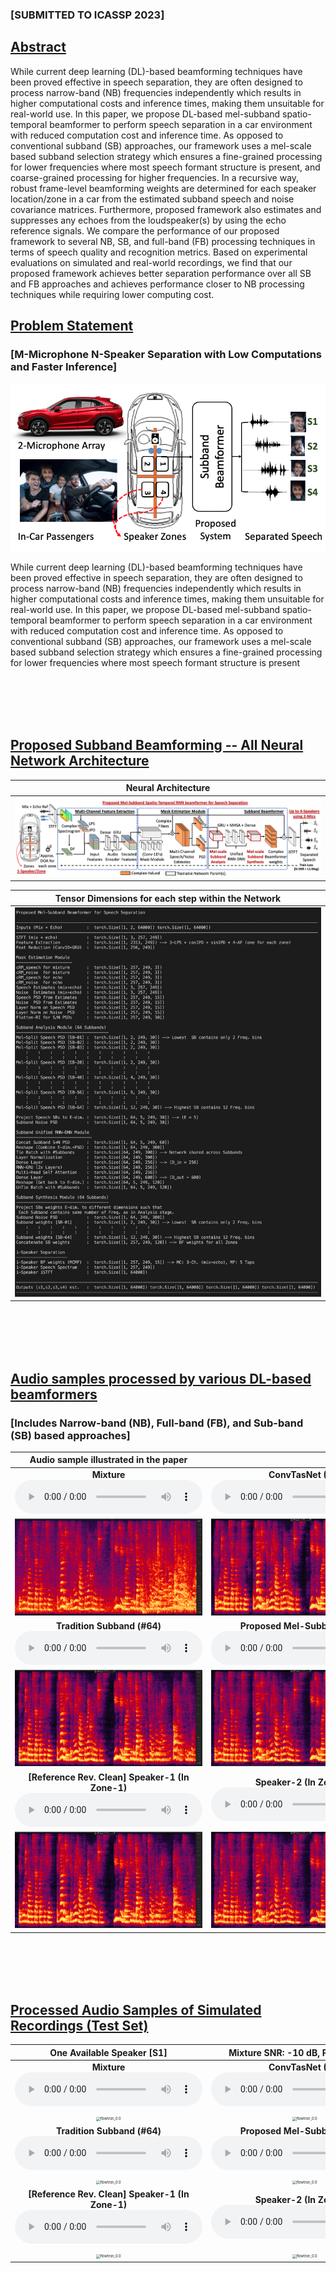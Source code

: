 <!-- # Deep Neural Mel-Subband Beamformer for In-Car Speech Separation -->

<!-- ### *Vinay Kothapally, Yong Xu, Meng Yu, Shi-Xiong Zhang, Dong Yu* -->
### [SUBMITTED TO ICASSP 2023]

<h2 id = "1"><u>Abstract</u></h2>

While current deep learning (DL)-based beamforming techniques have been proved effective in speech separation, they are often designed to process narrow-band (NB) frequencies independently which results in higher computational costs and inference times, making them unsuitable for real-world use. In this paper, we propose DL-based mel-subband spatio-temporal beamformer to perform speech separation in a car environment with reduced computation cost and inference time. As opposed to conventional subband (SB) approaches, our framework uses a mel-scale based subband selection strategy which ensures a fine-grained processing for lower frequencies where most speech formant structure is present, and coarse-grained processing for higher frequencies. In a recursive way, robust frame-level beamforming weights are determined for each speaker location/zone in a car from the estimated subband speech and noise covariance matrices. Furthermore, proposed framework also estimates and suppresses any echoes from the loudspeaker(s) by using the echo reference signals. We compare the performance of our proposed framework to several NB, SB, and full-band (FB) processing techniques in terms of speech quality and recognition metrics. Based on experimental evaluations on simulated and real-world recordings, we find that our proposed framework achieves better separation performance over all SB and FB approaches and achieves performance closer to NB processing techniques while requiring lower computing cost.

<!-- ## Problem Statement

| **M-Microphone N-Speaker Separation with Low Computations and Faster Inference**                    |                                                              | 
| :----------------------------------------------------------: | :----------------------------------------------------------: |
| <img src="./data/model/Overview.png" alt="flowtron_0.0" style="zoom: 50%;" /> | While current deep learning (DL)-based beamforming techniques have been proved effective in speech separation, they are often designed to process narrow-band (NB) frequencies independently which results in higher computational costs and inference times, making them unsuitable for real-world use. In this paper, we propose DL-based mel-subband spatio-temporal beamformer to perform speech separation in a car environment with reduced computation cost and inference time. As opposed to conventional subband (SB) approaches, our framework uses a mel-scale based subband selection strategy which ensures a fine-grained processing for lower frequencies where most speech formant structure is present | -->



<h2 id = "1"><u>Problem Statement</u></h2>

### [M-Microphone N-Speaker Separation with Low Computations and Faster Inference]
<img src="./data/model/Overview.png" alt="flowtron_0.0" style="zoom: 70%;" /> 

While current deep learning (DL)-based beamforming techniques have been proved effective in speech separation, they are often designed to process narrow-band (NB) frequencies independently which results in higher computational costs and inference times, making them unsuitable for real-world use. In this paper, we propose DL-based mel-subband spatio-temporal beamformer to perform speech separation in a car environment with reduced computation cost and inference time. As opposed to conventional subband (SB) approaches, our framework uses a mel-scale based subband selection strategy which ensures a fine-grained processing for lower frequencies where most speech formant structure is present 

<br><br><br><br>

<!-- <h2 id = "1"><u>Real-World Recording Setup for In-Car Speech Capture</u></h2>

| <img src="./data/model/Overview.png" alt="flowtron_0.0" style="zoom: 43%;" /> | <img src="./data/model/Overview.png" alt="flowtron_0.0" style="zoom: 43%;" /> | <img src="./data/model/Overview.png" alt="flowtron_0.0" style="zoom: 43%;" /> | <img src="./data/model/Overview.png" alt="flowtron_0.0" style="zoom: 43%;" /> | -->


<h2 id = "1"><u>Proposed Subband Beamforming -- All Neural Network Architecture</u></h2>

|  **Neural Architecture**                                     |
| :----------------------------------------------------------: |
| <img src="./data/model/Network.png" alt="flowtron_0.0" style="zoom: 180%;" /> |

|  **Tensor Dimensions for each step within the Network**      |
| :----------------------------------------------------------: |
| <img src="./data/model/Tensor_Chart_Subband_Beamformer.png" alt="flowtron_0.0" style="zoom: 150%;" /> |

<br><br><br><br>

<h2 id = "1"><u>Audio samples processed by various DL-based beamformers</u></h2>

### [Includes Narrow-band (NB), Full-band (FB), and Sub-band (SB) based approaches]

|       **Audio sample illustrated in the  paper**             |                                                              |                                                              |                                                              |
| :----------------------------------------------------------: | :----------------------------------------------------------: | :----------------------------------------------------------: | :----------------------------------------------------------: |
| **Mixture** <br><audio controls><source src="./data/with_reverb/example275/noisy.wav" type="audio/wav">Your browser does not support the audio element.</audio> | **ConvTasNet (FB)** <br>  <audio controls><source src="./data/with_reverb/example275/fullsubnet+.wav" type="audio/wav">Your browser does not support the audio element.</audio> | **LSTM+Attention (FB)** <br><audio controls><source src="./data/with_reverb/example275/noisy.wav" type="audio/wav">Your browser does not support the audio element.</audio> | **GRNNBF (FB)** <br>  <audio controls><source src="./data/with_reverb/example275/fullsubnet+.wav" type="audio/wav">Your browser does not support the audio element.</audio> |
| <img src="./data/with_reverb/example275/noisy.png" alt="flowtron_0.0" style="zoom: 40%;" /> | <img src="./data/with_reverb/example275/fullsubnet+.png" alt="flowtron_0.0" style="zoom: 40%;" /> | <img src="./data/with_reverb/example275/noisy.png" alt="flowtron_0.0" style="zoom: 40%;" /> | <img src="./data/with_reverb/example275/fullsubnet+.png" alt="flowtron_0.0" style="zoom: 40%;" /> |
| **Tradition Subband (#64)**<br>  <audio controls><source src="./data/with_reverb/example275/fullsubnet++.wav" type="audio/wav">Your browser does not support the audio element.</audio> | **Proposed Mel-Subband (#64)** <br> <audio controls><source src="./data/with_reverb/example275/clean.wav" type="audio/wav">Your browser does not support the audio element.</audio> | **Time-Variant MVDR (NB)**<br>  <audio controls><source src="./data/with_reverb/example275/fullsubnet++.wav" type="audio/wav">Your browser does not support the audio element.</audio> | **GRNNBF (NB)** <br> <audio controls><source src="./data/with_reverb/example275/clean.wav" type="audio/wav">Your browser does not support the audio element.</audio> |
| <img src="./data/with_reverb/example275/fullsubnet++.png" alt="flowtron_0.0" style="zoom: 40%;" /> | <img src="./data/with_reverb/example275/clean.png" alt="flowtron_0.0" style="zoom: 40%;" /> | <img src="./data/with_reverb/example275/fullsubnet++.png" alt="flowtron_0.0" style="zoom: 40%;" /> | <img src="./data/with_reverb/example275/clean.png" alt="flowtron_0.0" style="zoom: 40%;" /> |
| **[Reference Rev. Clean] Speaker-1 (In Zone-1)**<br>  <audio controls><source src="./data/with_reverb/example275/fullsubnet++.wav" type="audio/wav">Your browser does not support the audio element.</audio> | **Speaker-2 (In Zone-2)** <br> <audio controls><source src="./data/with_reverb/example275/clean.wav" type="audio/wav">Your browser does not support the audio element.</audio> | **Speaker-3 (In Zone-3)**<br>  <audio controls><source src="./data/with_reverb/example275/fullsubnet++.wav" type="audio/wav">Your browser does not support the audio element.</audio> | **Speaker-4 (In Zone-4)** <br> <audio controls><source src="./data/with_reverb/example275/clean.wav" type="audio/wav">Your browser does not support the audio element.</audio> |
| <img src="./data/with_reverb/example275/fullsubnet++.png" alt="flowtron_0.0" style="zoom: 40%;" /> | <img src="./data/with_reverb/example275/clean.png" alt="flowtron_0.0" style="zoom: 40%;" /> | <img src="./data/with_reverb/example275/fullsubnet++.png" alt="flowtron_0.0" style="zoom: 40%;" /> | <img src="./data/with_reverb/example275/clean.png" alt="flowtron_0.0" style="zoom: 40%;" /> |


<br><br><br><br>

<h2 id = "1"><u>Processed Audio Samples of Simulated Recordings (Test Set)</u></h2>

|       **One Available Speaker [S1]**                    | **Mixture SNR: -10 dB, PESQ: -10 dB**                         |                                                              |                                                              |
| :----------------------------------------------------------: | :----------------------------------------------------------: | :----------------------------------------------------------: | :----------------------------------------------------------: |
| **Mixture** <br><audio controls><source src="./data/audiofiles/1spk/mix_1.wav" type="audio/wav">Your browser does not support the audio element.</audio> | **ConvTasNet (FB)** <br>  <audio controls><source src="./data/audiofiles/1spk/ConvTasNet_Zone1_1.wav" type="audio/wav">Your browser does not support the audio element.</audio> | **LSTM+Attention (FB)** <br><audio controls><source src="./data/audiofiles/1spk/LSTM_Zone1_1.wav" type="audio/wav">Your browser does not support the audio element.</audio> | **GRNNBF (FB)** <br>  <audio controls><source src="./data/audiofiles/1spk/FB_GRNNBF_Zone1_1.wav" type="audio/wav">Your browser does not support the audio element.</audio> |
| <img src="./data/spectorgrams/mix_1.png" alt="flowtron_0.0" style="zoom: 40%;" /> | <img src="./data/spectorgrams/ConvTasNet_Zone1_1.png" alt="flowtron_0.0" style="zoom: 40%;" /> | <img src="./data/spectorgrams/LSTM_Zone1_1.png" alt="flowtron_0.0" style="zoom: 40%;" /> | <img src="./data/spectorgrams/FB_GRNNBF_Zone1_1.png" alt="flowtron_0.0" style="zoom: 40%;" /> |
| **Tradition Subband (#64)**<br>  <audio controls><source src="./data/audiofiles/1spk/SB_64_Zone1_1.wav" type="audio/wav">Your browser does not support the audio element.</audio> | **Proposed Mel-Subband (#64)** <br> <audio controls><source src="./data/audiofiles/1spk/MelSB_64_Zone1_1.wav.wav" type="audio/wav">Your browser does not support the audio element.</audio> | **Time-Variant MVDR (NB)**<br>  <audio controls><source src="./data/audiofiles/1spk/MVDR_Zone1_1.wav" type="audio/wav">Your browser does not support the audio element.</audio> | **GRNNBF (NB)** <br> <audio controls><source src="./data/audiofiles/1spk/NB_GRNNBF_Zone1_1.wav" type="audio/wav">Your browser does not support the audio element.</audio> |
| <img src="./data/spectorgrams/SB_64_Zone1_1.png" alt="flowtron_0.0" style="zoom: 40%;" /> | <img src="./data/spectorgrams/MelSB_64_Zone1_1.png.png" alt="flowtron_0.0" style="zoom: 40%;" /> | <img src="./data/spectorgrams/MVDR_Zone1_1.png" alt="flowtron_0.0" style="zoom: 40%;" /> | <img src="./data/spectorgrams/NB_GRNNBF_Zone1_1.png" alt="flowtron_0.0" style="zoom: 40%;" /> |
| **[Reference Rev. Clean] Speaker-1 (In Zone-1)**<br>  <audio controls><source src="./data/audiofiles/1spk/Ref_Zone1_1.wav" type="audio/wav">Your browser does not support the audio element.</audio> | **Speaker-2 (In Zone-2)** <br> <audio controls><source src="./data/audiofiles/1spk/Ref_Zone2_1" type="audio/wav">Your browser does not support the audio element.</audio> | **Speaker-3 (In Zone-3)**<br>  <audio controls><source src="./data/audiofiles/1spk/Ref_Zone3_1" type="audio/wav">Your browser does not support the audio element.</audio> | **Speaker-4 (In Zone-4)** <br> <audio controls><source src="./data/audiofiles/1spk/Ref_Zone4_1" type="audio/wav">Your browser does not support the audio element.</audio> |
| <img src="./data/spectorgrams/Ref_Zone1_1.png" alt="flowtron_0.0" style="zoom: 40%;" /> | <img src="./data/spectorgrams/Ref_Zone2_1.png" alt="flowtron_0.0" style="zoom: 40%;" /> | <img src="./data/spectorgrams/Ref_Zone3_1.png" alt="flowtron_0.0" style="zoom: 40%;" /> | <img src="./data/spectorgrams/Ref_Zone4_1.png" alt="flowtron_0.0" style="zoom: 40%;" /> |



<!-- <br><br><br><br>




|       **One Available Speaker [S1]**                    | **Mixture SNR: -10 dB, PESQ: -10 dB**                         |                                                              |                                                              |
| :----------------------------------------------------------: | :----------------------------------------------------------: | :----------------------------------------------------------: | :----------------------------------------------------------: |
| **Mixture** <br><audio controls><source src="./data/audiofiles/1spk/mix_1.wav" type="audio/wav">Your browser does not support the audio element.</audio> | **ConvTasNet (FB)** <br>  <audio controls><source src="./data/audiofiles/1spk/ConvTasNet_1.wav" type="audio/wav">Your browser does not support the audio element.</audio> | **LSTM+Attention (FB)** <br><audio controls><source src="./data/audiofiles/1spk/LSTM_1.wav" type="audio/wav">Your browser does not support the audio element.</audio> | **GRNNBF (FB)** <br>  <audio controls><source src="./data/audiofiles/1spk/FB_GRNNBF_1.wav" type="audio/wav">Your browser does not support the audio element.</audio> |
| <img src="./data/with_reverb/example275/noisy.png" alt="flowtron_0.0" style="zoom: 40%;" /> | <img src="./data/with_reverb/example275/fullsubnet+.png" alt="flowtron_0.0" style="zoom: 40%;" /> | <img src="./data/with_reverb/example275/noisy.png" alt="flowtron_0.0" style="zoom: 40%;" /> | <img src="./data/with_reverb/example275/fullsubnet+.png" alt="flowtron_0.0" style="zoom: 40%;" /> |
| **Tradition Subband (#64)**<br>  <audio controls><source src="./data/audiofiles/1spk/SB_64_1.wav" type="audio/wav">Your browser does not support the audio element.</audio> | **Proposed Mel-Subband (#64)** <br> <audio controls><source src="./data/audiofiles/1spk/MelSB_64_1.wav.wav" type="audio/wav">Your browser does not support the audio element.</audio> | **Time-Variant MVDR (NB)**<br>  <audio controls><source src="./data/audiofiles/1spk/MVDR_1.wav" type="audio/wav">Your browser does not support the audio element.</audio> | **GRNNBF (NB)** <br> <audio controls><source src="./data/audiofiles/1spk/NB_GRNNBF_1.wav" type="audio/wav">Your browser does not support the audio element.</audio> |
| <img src="./data/with_reverb/example275/fullsubnet++.png" alt="flowtron_0.0" style="zoom: 40%;" /> | <img src="./data/with_reverb/example275/clean.png" alt="flowtron_0.0" style="zoom: 40%;" /> | <img src="./data/with_reverb/example275/fullsubnet++.png" alt="flowtron_0.0" style="zoom: 40%;" /> | <img src="./data/with_reverb/example275/clean.png" alt="flowtron_0.0" style="zoom: 40%;" /> |
| **[Reference Rev. Clean] Speaker-1 (In Zone-1)**<br>  <audio controls><source src="./data/audiofiles/1spk/Zone1_1.wav" type="audio/wav">Your browser does not support the audio element.</audio> | **Speaker-2 (In Zone-2)** <br> <audio controls><source src="./data/audiofiles/1spk/Zone2_1" type="audio/wav">Your browser does not support the audio element.</audio> | **Speaker-3 (In Zone-3)**<br>  <audio controls><source src="./data/audiofiles/1spk/Zone3_1" type="audio/wav">Your browser does not support the audio element.</audio> | **Speaker-4 (In Zone-4)** <br> <audio controls><source src="./data/audiofiles/1spk/Zone4_1" type="audio/wav">Your browser does not support the audio element.</audio> |
| <img src="./data/with_reverb/example275/fullsubnet++.png" alt="flowtron_0.0" style="zoom: 40%;" /> | <img src="./data/with_reverb/example275/clean.png" alt="flowtron_0.0" style="zoom: 40%;" /> | <img src="./data/with_reverb/example275/fullsubnet++.png" alt="flowtron_0.0" style="zoom: 40%;" /> | <img src="./data/with_reverb/example275/clean.png" alt="flowtron_0.0" style="zoom: 40%;" /> |



<br><br><br><br>

<h2 id = "1"><u>Processed Audio Samples of Real In-Car Recordings</u></h2>

|       **Available Speakers [S1, S2, S3]**                    | **Mixture SNR: -10 dB, SER: -10 dB**                         |                                                              |                                                              |
| :----------------------------------------------------------: | :----------------------------------------------------------: | :----------------------------------------------------------: | :----------------------------------------------------------: |
| **Mixture** <br><audio controls><source src="./data/with_reverb/example275/noisy.wav" type="audio/wav">Your browser does not support the audio element.</audio> | **ConvTasNet (FB)** <br>  <audio controls><source src="./data/with_reverb/example275/fullsubnet+.wav" type="audio/wav">Your browser does not support the audio element.</audio> | **LSTM+Attention (FB)** <br><audio controls><source src="./data/with_reverb/example275/noisy.wav" type="audio/wav">Your browser does not support the audio element.</audio> | **GRNNBF (FB)** <br>  <audio controls><source src="./data/with_reverb/example275/fullsubnet+.wav" type="audio/wav">Your browser does not support the audio element.</audio> |
| <img src="./data/with_reverb/example275/noisy.png" alt="flowtron_0.0" style="zoom: 40%;" /> | <img src="./data/with_reverb/example275/fullsubnet+.png" alt="flowtron_0.0" style="zoom: 40%;" /> | <img src="./data/with_reverb/example275/noisy.png" alt="flowtron_0.0" style="zoom: 40%;" /> | <img src="./data/with_reverb/example275/fullsubnet+.png" alt="flowtron_0.0" style="zoom: 40%;" /> |
| **Tradition Subband (#64)**<br>  <audio controls><source src="./data/with_reverb/example275/fullsubnet++.wav" type="audio/wav">Your browser does not support the audio element.</audio> | **Proposed Mel-Subband (#64)** <br> <audio controls><source src="./data/with_reverb/example275/clean.wav" type="audio/wav">Your browser does not support the audio element.</audio> | **Time-Variant MVDR (NB)**<br>  <audio controls><source src="./data/with_reverb/example275/fullsubnet++.wav" type="audio/wav">Your browser does not support the audio element.</audio> | **GRNNBF (NB)** <br> <audio controls><source src="./data/with_reverb/example275/clean.wav" type="audio/wav">Your browser does not support the audio element.</audio> |
| <img src="./data/with_reverb/example275/fullsubnet++.png" alt="flowtron_0.0" style="zoom: 40%;" /> | <img src="./data/with_reverb/example275/clean.png" alt="flowtron_0.0" style="zoom: 40%;" /> | <img src="./data/with_reverb/example275/fullsubnet++.png" alt="flowtron_0.0" style="zoom: 40%;" /> | <img src="./data/with_reverb/example275/clean.png" alt="flowtron_0.0" style="zoom: 40%;" /> |
| **[Reference Rev. Clean] Speaker-1 (In Zone-1)**<br>  <audio controls><source src="./data/with_reverb/example275/fullsubnet++.wav" type="audio/wav">Your browser does not support the audio element.</audio> | **Speaker-2 (In Zone-2)** <br> <audio controls><source src="./data/with_reverb/example275/clean.wav" type="audio/wav">Your browser does not support the audio element.</audio> | **Speaker-3 (In Zone-3)**<br>  <audio controls><source src="./data/with_reverb/example275/fullsubnet++.wav" type="audio/wav">Your browser does not support the audio element.</audio> | **Speaker-4 (In Zone-4)** <br> <audio controls><source src="./data/with_reverb/example275/clean.wav" type="audio/wav">Your browser does not support the audio element.</audio> |
| <img src="./data/with_reverb/example275/fullsubnet++.png" alt="flowtron_0.0" style="zoom: 40%;" /> | <img src="./data/with_reverb/example275/clean.png" alt="flowtron_0.0" style="zoom: 40%;" /> | <img src="./data/with_reverb/example275/fullsubnet++.png" alt="flowtron_0.0" style="zoom: 40%;" /> | <img src="./data/with_reverb/example275/clean.png" alt="flowtron_0.0" style="zoom: 40%;" /> | -->




<!-- <h3 id = "3"> case 2</h3>

|                          **case 2**                          |                                                              |                                                              |                                                              |
| :----------------------------------------------------------: | :----------------------------------------------------------: | :----------------------------------------------------------: | :----------------------------------------------------------: |
| **Noisy** <br><audio controls><source src="./data/with_reverb/example291/noisy.wav" type="audio/wav">Your browser does not support the audio element.</audio> | **FullSubNet+**<br><audio controls><source src="./data/with_reverb/example291/fullsubnet+.wav" type="audio/wav">Your browser does not support the audio element.</audio> |
| **<img src="./data/with_reverb/example291/noisy.png" alt="flowtron_0.0" style="zoom: 40%;" />** | <img src="./data/with_reverb/example291/fullsubnet+.png" alt="flowtron_0.0" style="zoom: 40%;" /> |
| **FullSubNet++**<br><audio controls><source src="./data/with_reverb/example291/fullsubnet++.wav" type="audio/wav">Your browser does not support the audio element.</audio> | **Clean**<br><audio controls><source src="./data/with_reverb/example291/clean.wav" type="audio/wav">Your browser does not support the audio element.</audio> |
| <img src="./data/with_reverb/example291/fullsubnet++.png" alt="flowtron_0.0" style="zoom: 40%;" /> | <img src="./data/with_reverb/example291/clean.png" alt="flowtron_0.0" style="zoom: 40%;" /> |



<h3 id = "3"> case 3</h3>

|                          **case 3**                          |                                                              |
| :----------------------------------------------------------: | :----------------------------------------------------------: |
| **Noisy**<br><audio controls><source src="./data/with_reverb/example5/noisy.wav" type="audio/wav">Your browser does not support the audio element.</audio> | **FullSubNet+**<br><audio controls><source src="./data/with_reverb/example5/fullsubnet+.wav" type="audio/wav">Your browser does not support the audio element.</audio> |
| **<img src="./data/with_reverb/example5/noisy.png" alt="flowtron_0.0" style="zoom: 40%;" />** | <img src="./data/with_reverb/example5/fullsubnet+.png" alt="flowtron_0.0" style="zoom: 40%;" /> |
| **FullSubNet++**<br><audio controls><source src="./data/with_reverb/example5/fullsubnet++.wav" type="audio/wav">Your browser does not support the audio element.</audio> | **Clean**<br><audio controls><source src="./data/with_reverb/example5/clean.wav" type="audio/wav">Your browser does not support the audio element.</audio> |
| **<img src="./data/with_reverb/example5/fullsubnet++.png" alt="flowtron_0.0" style="zoom: 40%;" />** | **<img src="./data/with_reverb/example5/clean.png" alt="flowtron_0.0" style="zoom: 40%;" />** |



<h3 id = "3"> case 4</h3>

|                          **case 4**                          |                                                              |
| :----------------------------------------------------------: | :----------------------------------------------------------: |
| **Noisy**<br><audio controls><source src="./data/with_reverb/example63/noisy.wav" type="audio/wav">Your browser does not support the audio element.</audio> | **FullSubNet+**<br><audio controls><source src="./data/with_reverb/example63/fullsubnet+.wav" type="audio/wav">Your browser does not support the audio element.</audio> |
| **<img src="./data/with_reverb/example63/noisy.png" alt="flowtron_0.0" style="zoom: 40%;" />** | <img src="./data/with_reverb/example63/fullsubnet+.png" alt="flowtron_0.0" style="zoom: 40%;" /> |
| **FullSubNet++**<br><audio controls><source src="./data/with_reverb/example63/fullsubnet++.wav" type="audio/wav">Your browser does not support the audio element.</audio> | **Clean**<br><audio controls><source src="./data/with_reverb/example63/clean.wav" type="audio/wav">Your browser does not support the audio element.</audio> |
| **<img src="./data/with_reverb/example63/fullsubnet++.png" alt="flowtron_0.0" style="zoom: 40%;" />** | **<img src="./data/with_reverb/example63/clean.png" alt="flowtron_0.0" style="zoom: 40%;" />** |









## Without Reverberation

<h3 id = "3"> case 1</h3>

|                          **case 1**                          |                                                              |
| :----------------------------------------------------------: | :----------------------------------------------------------: |
| **Noisy**<br><audio controls><source src="./data/no_reverb/example112/noisy.wav" type="audio/wav">Your browser does not support the audio element.</audio> | **FullSubNet+**<br><audio controls><source src="./data/no_reverb/example112/fullsubnet+.wav" type="audio/wav">Your browser does not support the audio element.</audio> |
| **<img src="./data/no_reverb/example112/noisy.png" alt="flowtron_0.0" style="zoom: 40%;" />** | <img src="./data/no_reverb/example112/fullsubnet+.png" alt="flowtron_0.0" style="zoom: 40%;" /> |
| **FullSubNet++**<br><audio controls><source src="./data/no_reverb/example112/fullsubnet++.wav" type="audio/wav">Your browser does not support the audio element.</audio> | **Clean**<br><audio controls><source src="./data/no_reverb/example112/clean.wav" type="audio/wav">Your browser does not support the audio element.</audio> |
| **<img src="./data/no_reverb/example112/fullsubnet++.png" alt="flowtron_0.0" style="zoom: 40%;" />** | **<img src="./data/no_reverb/example112/clean.png" alt="flowtron_0.0" style="zoom: 40%;" />** |



<h3 id = "3"> case 2</h3>

|                          **case 2**                          |                                                              |
| :----------------------------------------------------------: | :----------------------------------------------------------: |
| **Noisy**<br><audio controls><source src="./data/no_reverb/example163/noisy.wav" type="audio/wav">Your browser does not support the audio element.</audio> | **FullSubNet+**<br><audio controls><source src="./data/no_reverb/example163/fullsubnet+.wav" type="audio/wav">Your browser does not support the audio element.</audio> |
| **<img src="./data/no_reverb/example163/noisy.png" alt="flowtron_0.0" style="zoom: 40%;" />** | <img src="./data/no_reverb/example163/fullsubnet+.png" alt="flowtron_0.0" style="zoom: 40%;" /> |
| **FullSubNet++**<br><audio controls><source src="./data/no_reverb/example163/fullsubnet++.wav" type="audio/wav">Your browser does not support the audio element.</audio> | **Clean**<br><audio controls><source src="./data/no_reverb/example163/clean.wav" type="audio/wav">Your browser does not support the audio element.</audio> |
| <img src="./data/no_reverb/example163/fullsubnet++.png" alt="flowtron_0.0" style="zoom: 40%;" /> | <img src="./data/no_reverb/example163/clean.png" alt="flowtron_0.0" style="zoom: 40%;" /> |



<h3 id = "3"> case 3</h3>

|                          **case 3**                          |                                                              |
| :----------------------------------------------------------: | :----------------------------------------------------------: |
| **Noisy**<br><audio controls><source src="./data/no_reverb/example82/noisy.wav" type="audio/wav">Your browser does not support the audio element.</audio> | **FullSubNet+**<br><audio controls><source src="./data/no_reverb/example82/fullsubnet+.wav" type="audio/wav">Your browser does not support the audio element.</audio> |
| **<img src="./data/no_reverb/example82/noisy.png" alt="flowtron_0.0" style="zoom: 40%;" />** | <img src="./data/no_reverb/example82/fullsubnet+.png" alt="flowtron_0.0" style="zoom: 40%;" /> |
| **FullSubNet++**<br><audio controls><source src="./data/no_reverb/example82/fullsubnet++.wav" type="audio/wav">Your browser does not support the audio element.</audio> | **Clean**<br><audio controls><source src="./data/no_reverb/example82/clean.wav" type="audio/wav">Your browser does not support the audio element.</audio> |
| <img src="./data/no_reverb/example82/fullsubnet++.png" alt="flowtron_0.0" style="zoom: 40%;" /> | **<img src="./data/no_reverb/example82/clean.png" alt="flowtron_0.0" style="zoom: 40%;" />** |





<h3 id = "3"> case 4</h3>

|                          **case 4**                          |                                                              |
| :----------------------------------------------------------: | :----------------------------------------------------------: |
| **Noisy**<br><audio controls><source src="./data/no_reverb/example63/noisy.wav" type="audio/wav">Your browser does not support the audio element.</audio> | **FullSubNet+**<br><audio controls><source src="./data/no_reverb/example63/fullsubnet+.wav" type="audio/wav">Your browser does not support the audio element.</audio> |
| **<img src="./data/no_reverb/example63/noisy.png" alt="flowtron_0.0" style="zoom: 40%;" />** | <img src="./data/no_reverb/example63/fullsubnet+.png" alt="flowtron_0.0" style="zoom: 40%;" /> |
| **FullSubNet++**<br><audio controls><source src="./data/no_reverb/example63/fullsubnet++.wav" type="audio/wav">Your browser does not support the audio element.</audio> | **Clean**<br><audio controls><source src="./data/no_reverb/example63/clean.wav" type="audio/wav">Your browser does not support the audio element.</audio> |
| <img src="./data/no_reverb/example63/fullsubnet++.png" alt="flowtron_0.0" style="zoom: 40%;" /> | <img src="./data/no_reverb/example63/clean.png" alt="flowtron_0.0" style="zoom: 40%;" /> |
 -->
